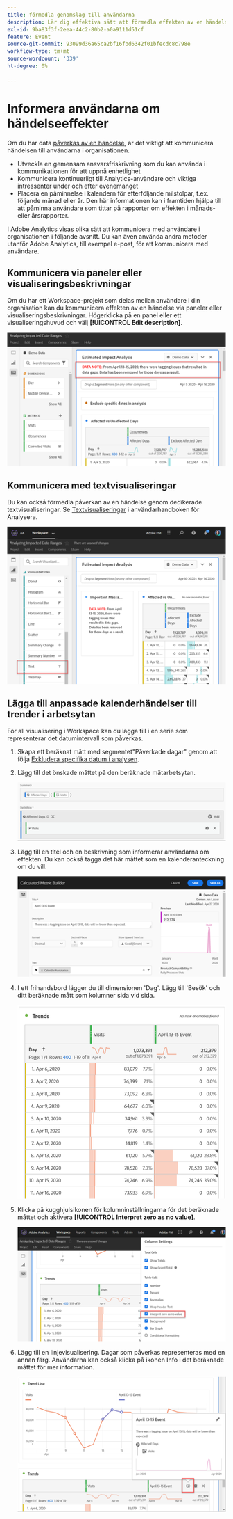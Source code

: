 ```yaml
---
title: förmedla genomslag till användarna
description: Lär dig effektiva sätt att förmedla effekten av en händelse i organisationen.
exl-id: 9ba83f3f-2eea-44c2-80b2-a0a9111d51cf
feature: Event
source-git-commit: 93099d36a65ca2bf16fbd6342f01bfecdc8c798e
workflow-type: tm+mt
source-wordcount: '339'
ht-degree: 0%

---
```


# Informera användarna om händelseeffekter

Om du har data [påverkas av en händelse](overview.md), är det viktigt att kommunicera händelsen till användarna i organisationen.

* Utveckla en gemensam ansvarsfriskrivning som du kan använda i kommunikationen för att uppnå enhetlighet
* Kommunicera kontinuerligt till Analytics-användare och viktiga intressenter under och efter evenemanget
* Placera en påminnelse i kalendern för efterföljande milstolpar, t.ex. följande månad eller år. Den här informationen kan i framtiden hjälpa till att påminna användare som tittar på rapporter om effekten i månads- eller årsrapporter.

I Adobe Analytics visas olika sätt att kommunicera med användare i organisationen i följande avsnitt. Du kan även använda andra metoder utanför Adobe Analytics, till exempel e-post, för att kommunicera med användare.

## Kommunicera via paneler eller visualiseringsbeskrivningar

Om du har ett Workspace-projekt som delas mellan användare i din organisation kan du kommunicera effekten av en händelse via paneler eller visualiseringsbeskrivningar. Högerklicka på en panel eller ett visualiseringshuvud och välj **[!UICONTROL Edit description]**.

![Panelbeskrivning](assets/panel_description.png)

## Kommunicera med textvisualiseringar

Du kan också förmedla påverkan av en händelse genom dedikerade textvisualiseringar. Se [Textvisualiseringar](/help/analyze/analysis-workspace/visualizations/text.md) i användarhandboken för Analysera.

![Textvisualisering](assets/text_visualization.png)

## Lägga till anpassade kalenderhändelser till trender i arbetsytan

För all visualisering i Workspace kan du lägga till i en serie som representerar det datumintervall som påverkas.

1. Skapa ett beräknat mått med segmentet&quot;Påverkade dagar&quot; genom att följa [Exkludera specifika datum i analysen](segments.md).
1. Lägg till det önskade måttet på den beräknade mätarbetsytan.

   ![Mått](assets/calcmetric_event.png)

1. Lägg till en titel och en beskrivning som informerar användarna om effekten. Du kan också tagga det här måttet som en kalenderanteckning om du vill.

   ![Titel och beskrivning](assets/calcmetric_title_description.png)

1. I ett frihandsbord lägger du till dimensionen &#39;Dag&#39;. Lägg till &#39;Besök&#39; och ditt beräknade mått som kolumner sida vid sida.

   ![Frihandstabell](assets/calcmetric_freeform.png)

1. Klicka på kugghjulsikonen för kolumninställningarna för det beräknade måttet och aktivera **[!UICONTROL Interpret zero as no value]**.

   ![Inställningar för beräknade mätvärden](assets/calcmetric_zero_no_value.png)

1. Lägg till en linjevisualisering. Dagar som påverkas representeras med en annan färg. Användarna kan också klicka på ikonen Info i det beräknade måttet för mer information.

   ![Ikonen Info](assets/calcmetric_infoicon.png)

